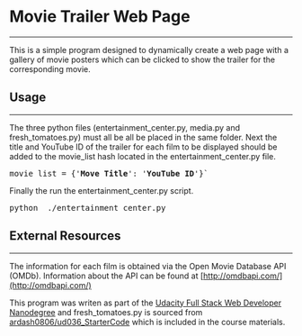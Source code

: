 # Movie Trailer Web Page
---

This is a simple program designed to dynamically create a web page with a gallery of movie posters which can be clicked to show the trailer for the corresponding movie.  

## Usage
---

The three python files (entertainment_center.py, media.py and fresh_tomatoes.py) must all be all be placed in the same folder.  Next the title and YouTube ID of the trailer for each film to be displayed should be added to the movie_list hash located in the entertainment_center.py file. 
<pre>movie_list = {'<b>Move Title</b>': '<b>YouTube ID</b>'}`</pre>
 
 Finally the run the entertainment_center.py script. 

<pre>python  ./entertainment_center.py</pre>

## External Resources
---

The information for each film is obtained via the Open Movie Database API (OMDb).  Information about the API can be found at [http://omdbapi.com/](http://omdbapi.com/)

This program was writen as part of the [Udacity Full Stack Web Developer Nanodegree](https://www.udacity.com/course/full-stack-web-developer-nanodegree--nd004) and fresh_tomatoes.py is sourced from [ardash0806/ud036_StarterCode](https://github.com/adarsh0806/ud036_StarterCode/blob/master/fresh_tomatoes.py) which is included in the course materials.
